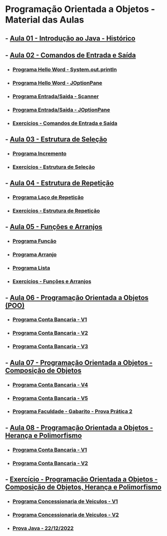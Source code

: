 # Programação Orientada a Objetos - Material das Aulas

## - [Aula 01 - Introdução ao Java - Histórico](https://github.com/gustavowillam/POO/blob/main/slides/AULA01%20Introducao%20ao%20Java%20Historico.pdf)

## - [Aula 02 - Comandos de Entrada e Saída](https://github.com/gustavowillam/POO/blob/main/slides/AULA02%20Comandos%20de%20Entrada%20e%20Saida.pdf)

* ### [Programa Hello Word - System.out.println](https://github.com/gustavowillam/POO/blob/main/programas/HelloWord.java)

* ### [Programa Hello Word - JOptionPane](https://github.com/gustavowillam/POO/blob/main/programas/HelloWordJOptionPane.java)

* ### [Programa Entrada/Saida - Scanner](https://github.com/gustavowillam/POO/blob/main/programas/EntradaScanner.java)

* ### [Programa Entrada/Saida - JOptionPane](https://github.com/gustavowillam/POO/blob/main/programas/EntradaJOptionPane.java)

* ### [Exercícios - Comandos de Entrada e Saída](https://colab.research.google.com/drive/1l_0h3YxbZsBPRkNYXqSnm2AHFHRTRkrI?usp=sharing)

## - [Aula 03 - Estrutura de Seleção](https://github.com/gustavowillam/POO/blob/main/slides/AULA03%20Estruturas%20de%20Selecao.pdf)

* ### [Programa Incremento](https://github.com/gustavowillam/POO/blob/main/programas/Incremento.java)

* ### [Exercícios - Estrutura de Seleção](https://colab.research.google.com/drive/1VU7YmaTivnwpD35kwPj07dNZfEkYYZIN?usp=sharing)

## - [Aula 04 - Estrutura de Repetição](https://github.com/gustavowillam/POO/blob/main/slides/AULA04%20Estruturas%20de%20Repeticao.pdf)

* ### [Programa Laço de Repetição](https://github.com/gustavowillam/POO/blob/main/programas/LacoRepeticao.java)

* ### [Exercícios - Estrutura de Repetição](https://colab.research.google.com/drive/1MQ4EkbfCdVIml3nw7XAX6rxnXpeo1bA7?usp=sharing)

## - [Aula 05 - Funções e Arranjos](https://github.com/gustavowillam/POO/blob/main/slides/AULA05%20Funcoes%20e%20Arrays.pdf)

* ### [Programa Função](https://github.com/gustavowillam/POO/blob/main/programas/Funcao.java)

* ### [Programa Arranjo](https://github.com/gustavowillam/POO/blob/main/programas/Arranjo.java)

* ### [Programa Lista](https://github.com/gustavowillam/POO/blob/main/programas/Lista.java)

* ### [Exercícios - Funções e Arranjos](https://colab.research.google.com/drive/1nJofdo0MSr8p_e9YHTnZs-bWGFD9AVdm?usp=sharing)

## - [Aula 06 - Programação Orientada a Objetos (POO)](https://github.com/gustavowillam/POO/blob/main/slides/AULA06%20POO%20Introducao.pdf)

* ### [Programa Conta Bancaria - V1](https://github.com/gustavowillam/POO/blob/main/programas/10_ContaBancaria_V1.zip)

* ### [Programa Conta Bancaria - V2](https://github.com/gustavowillam/POO/blob/main/programas/10_ContaBancaria_V2.zip)

* ### [Programa Conta Bancaria - V3](https://github.com/gustavowillam/POO/blob/main/programas/10_ContaBancaria_V3.zip)


## - [Aula 07 - Programação Orientada a Objetos - Composição de Objetos](https://github.com/gustavowillam/POO/blob/main/slides/AULA07%20POO%20Composicao%20de%20Objetos.pdf)

* ### [Programa Conta Bancaria - V4](https://github.com/gustavowillam/POO/blob/main/programas/10_ContaBancaria_V4.zip)

* ### [Programa Conta Bancaria - V5](https://github.com/gustavowillam/POO/blob/main/programas/10_ContaBancaria_V5.zip)

* ### [Programa Faculdade - Gabarito - Prova Prática 2](https://github.com/gustavowillam/POO/blob/main/programas/12_Faculdade_V1.zip)


## - [Aula 08 - Programação Orientada a Objetos - Herança e Polimorfismo](https://github.com/gustavowillam/POO/blob/main/slides/AULA08%20POO%20Heranca%20e%20Polimorfirmo.pdf)


* ### [Programa Conta Bancaria - V1](https://github.com/gustavowillam/POO/blob/main/programas/11_Heranca_V1.zip)

* ### [Programa Conta Bancaria - V2](https://github.com/gustavowillam/POO/blob/main/programas/11_Heranca_V2.zip)


## - [Exercício - Programação Orientada a Objetos - Composição de Objetos, Herança e Polimorfismo](https://github.com/gustavowillam/POO/blob/main/Exercicios/Exercicio%20Composicao-Heranca-Polimorfismo.pdf)

* ### [Programa Concessionaria de Veiculos - V1](https://github.com/gustavowillam/POO/blob/main/programas/13_Concessionaria_V1.zip)

* ### [Programa Concessionaria de Veiculos - V2](https://github.com/gustavowillam/POO/blob/main/programas/13_Concessionaria_V2.zip)

* ### [Prova Java - 22/12/2022](https://github.com/gustavowillam/POO/blob/main/slides/Prova2_Java.pdf)

